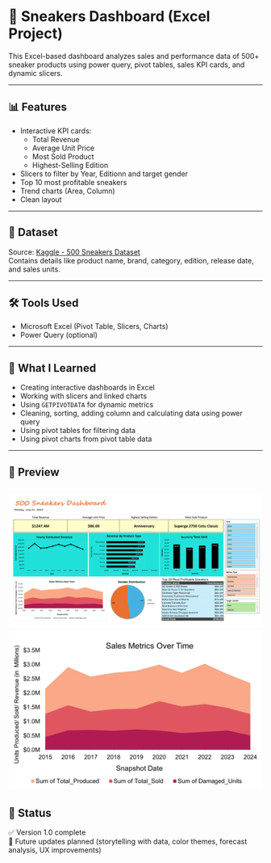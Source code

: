 # 👟 Sneakers Dashboard (Excel Project)

This Excel-based dashboard analyzes sales and performance data of 500+ sneaker products using power query, pivot tables, sales KPI cards, and dynamic slicers.

---

## 📊 Features

- Interactive KPI cards:
  - Total Revenue
  - Average Unit Price
  - Most Sold Product
  - Highest-Selling Edition
- Slicers to filter by Year, Editionn and target gender
- Top 10 most profitable sneakers
- Trend charts (Area, Column)
- Clean layout

---

## 📁 Dataset

Source: [Kaggle - 500 Sneakers Dataset](https://www.kaggle.com/datasets/comhek/500-snickers-dataset/data)  
Contains details like product name, brand, category, edition, release date, and sales units.

---

## 🛠 Tools Used

- Microsoft Excel (Pivot Table, Slicers, Charts)
- Power Query (optional)

---

## 🧠 What I Learned

- Creating interactive dashboards in Excel
- Working with slicers and linked charts
- Using `GETPIVOTDATA` for dynamic metrics
- Cleaning, sorting, adding column and calculating data using power query
- Using pivot tables for filtering data
- Using pivot charts from pivot table data

---

## 📸 Preview

![Dashboard Preview](dashboard_preview.png)
![Sales metrics over time](Sales_metrics_over_time.png)
---

## 📌 Status

✅ Version 1.0 complete  
🔄 Future updates planned (storytelling with data, color themes, forecast analysis, UX improvements)

